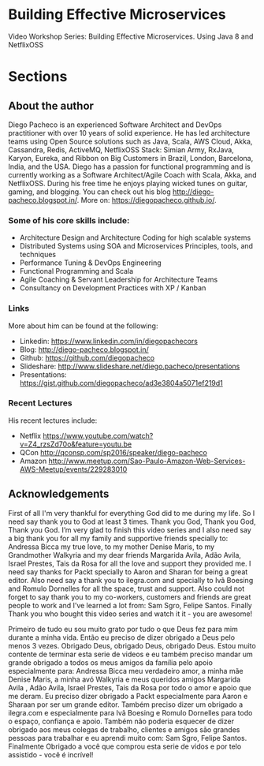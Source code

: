 # Building Effective Microservices

Video Workshop Series: Building Effective Microservices. Using Java 8 and NetflixOSS

# Sections

## About the author

Diego Pacheco is an experienced Software Architect and DevOps practitioner with over 10 years of solid experience. He has led architecture teams using Open Source solutions such as Java, Scala, AWS Cloud, Akka, Cassandra, Redis, ActiveMQ, NetflixOSS Stack: Simian Army, RxJava, Karyon, Eureka, and Ribbon on Big Customers in Brazil, London, Barcelona, India, and the USA. Diego has a passion for functional programming and is currently working as a Software Architect/Agile Coach with Scala, Akka, and NetflixOSS.
During his free time he enjoys playing wicked tunes on guitar, gaming, and blogging. You can check out his blog http://diego-pacheco.blogspot.in/. More on: https://diegopacheco.github.io/.

### Some of his core skills include:

* Architecture Design and Architecture Coding for high scalable systems
* Distributed Systems using SOA and Microservices Principles, tools, and 	techniques
* Performance Tuning & DevOps Engineering
* Functional Programming and Scala
* Agile Coaching & Servant Leadership for Architecture Teams
* Consultancy on Development Practices with XP / Kanban

### Links

More about him can be found at the following: <BR>	
* Linkedin:  https://www.linkedin.com/in/diegopachecors
* Blog: 	http://diego-pacheco.blogspot.in/ 
* Github:  https://github.com/diegopacheco 
* Slideshare: http://www.slideshare.net/diego.pacheco/presentations 
* Presentations: https://gist.github.com/diegopacheco/ad3e3804a5071ef219d1 

### Recent Lectures

His  recent lectures include: <BR>	

* Netflix https://www.youtube.com/watch?v=Z4_rzsZd70o&feature=youtu.be 
* QCon http://qconsp.com/sp2016/speaker/diego-pacheco 
* Amazon http://www.meetup.com/Sao-Paulo-Amazon-Web-Services-AWS-Meetup/events/229283010 

## Acknowledgements

First of all I'm very thankful for everything God did to me during my life. So I need say thank you to God at least 3 times. Thank you God, Thank you God, Thank you God. I’m very glad to finish this video series and I also need say a big thank you for all my family and supportive friends specially to: Andressa Bicca my true love, to my mother Denise Maris, to my Grandmother Walkyria and my dear friends Margarida Avila, Adão Avila, Israel Prestes, Tais da Rosa for all the love and support they provided me. I need say thanks for Packt specially to Aaron and Sharan for being a great editor. Also need say a thank you to ilegra.com and specially to Ivã Boesing and Romulo Dornelles for all the space, trust and support. Also could not forget to say thank you to my co-workers, customers and friends are great people to work and I’ve learned a lot from: Sam Sgro, Felipe Santos. Finally Thank you who bought this video series and watch it it - you are awesome! 

Primeiro de tudo eu sou muito grato por tudo o que Deus fez para mim durante a minha vida. Então eu preciso de dizer obrigado a Deus pelo menos 3 vezes. Obrigado Deus, obrigado Deus, obrigado Deus. Estou muito contente de terminar esta serie de videos e eu também preciso mandar um grande obrigado a todos os meus amigos da família pelo apoio especialmente para: Andressa Bicca meu verdadeiro amor, a minha mãe Denise Maris, a minha avó Walkyria e meus queridos amigos Margarida Avila , Adão Avila, Israel Prestes, Tais da Rosa por todo o amor e apoio que me deram. Eu preciso dizer obrigado a Packt especialmente para Aaron e Sharaan por ser um grande editor. Também preciso dizer um obrigado a ilegra.com e especialmente para Ivã Boesing e Romulo Dornelles para todo o espaço, confiança e apoio. Também não poderia esquecer de dizer obrigado aos meus colegas de trabalho, clientes e amigos são grandes pessoas para trabalhar e eu aprendi muito com: Sam Sgro, Felipe Santos. Finalmente Obrigado a você que comprou esta serie de vidos e por telo assistido - você é incrível!

